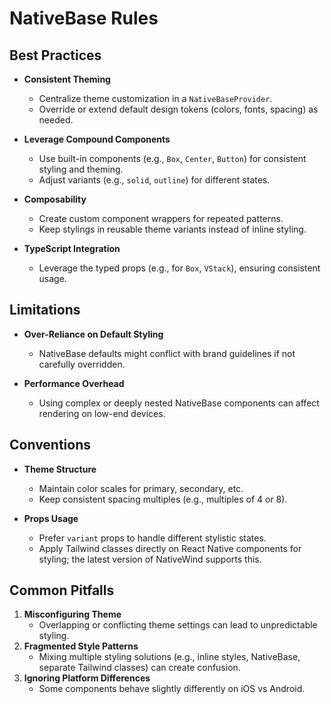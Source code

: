 # NativeBase Rules

## Best Practices

- **Consistent Theming**

  - Centralize theme customization in a `NativeBaseProvider`.
  - Override or extend default design tokens (colors, fonts, spacing) as needed.

- **Leverage Compound Components**

  - Use built-in components (e.g., `Box`, `Center`, `Button`) for consistent styling and theming.
  - Adjust variants (e.g., `solid`, `outline`) for different states.

- **Composability**

  - Create custom component wrappers for repeated patterns.
  - Keep stylings in reusable theme variants instead of inline styling.

- **TypeScript Integration**
  - Leverage the typed props (e.g., for `Box`, `VStack`), ensuring consistent usage.

## Limitations

- **Over-Reliance on Default Styling**

  - NativeBase defaults might conflict with brand guidelines if not carefully overridden.

- **Performance Overhead**
  - Using complex or deeply nested NativeBase components can affect rendering on low-end devices.

## Conventions

- **Theme Structure**

  - Maintain color scales for primary, secondary, etc.
  - Keep consistent spacing multiples (e.g., multiples of 4 or 8).

- **Props Usage**
  - Prefer `variant` props to handle different stylistic states.
  - Apply Tailwind classes directly on React Native components for styling; the latest version of NativeWind supports this.

## Common Pitfalls

1. **Misconfiguring Theme**
   - Overlapping or conflicting theme settings can lead to unpredictable styling.
2. **Fragmented Style Patterns**
   - Mixing multiple styling solutions (e.g., inline styles, NativeBase, separate Tailwind classes) can create confusion.
3. **Ignoring Platform Differences**
   - Some components behave slightly differently on iOS vs Android.
